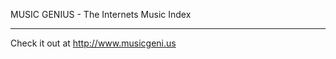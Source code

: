 MUSIC GENIUS - The Internets Music Index
________________________________________
Check it out at http://www.musicgeni.us
